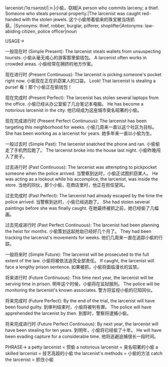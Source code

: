 larcenist:/ˈlɑːrsənɪst/| n.|小偷，窃贼|A person who commits larceny; a thief.  Someone who steals personal property.|The larcenist was caught red-handed with the stolen jewels.  这个小偷带着偷来的珠宝被当场抓获。|Synonyms: thief, robber, burglar, pilferer, shoplifter|Antonyms: law-abiding citizen, police officer|noun

USAGE->

一般现在时 (Simple Present):
The larcenist steals wallets from unsuspecting tourists. 小偷从毫无戒心的游客那里偷钱包。
A larcenist often works in crowded areas. 小偷经常在拥挤的地方作案。

现在进行时 (Present Continuous):
The larcenist is picking someone's pocket right now. 小偷现在正在扒窃某人的口袋。
Look! That larcenist is stealing a purse! 看！那个小偷正在偷钱包！

现在完成时 (Present Perfect):
The larcenist has stolen several laptops from the office. 小偷已经从办公室偷了几台笔记本电脑。
He has become a notorious larcenist in the city. 他已经成为这座城市臭名昭著的小偷。

现在完成进行时 (Present Perfect Continuous):
The larcenist has been targeting this neighborhood for weeks. 小偷几周来一直以这个社区为目标。
She has been working as a larcenist for years. 她多年来一直以小偷为生。

一般过去时 (Simple Past):
The larcenist snatched the phone and ran. 小偷偷走了手机然后跑了。
The larcenist broke into the house last night. 小偷昨晚闯入了房子。

过去进行时 (Past Continuous):
The larcenist was attempting to pickpocket someone when the police arrived. 当警察到达时，小偷正试图扒窃某人。
He was acting as a lookout while his accomplice, the larcenist, was inside the store. 当他的同伙，那个小偷，在商店里时，他正在担任望风。

过去完成时 (Past Perfect):
The larcenist had already escaped by the time the police arrived. 当警察到达时，小偷已经逃跑了。
She had stolen several paintings before she was finally caught. 在她最终被抓之前，她已经偷了几幅画。

过去完成进行时 (Past Perfect Continuous):
The larcenist had been planning the heist for months. 小偷策划这起抢劫已经好几个月了。
They had been tracking the larcenist's movements for weeks. 他们几周来一直在追踪小偷的行踪。

一般将来时 (Simple Future):
The larcenist will be prosecuted to the full extent of the law. 小偷将被依法追究全部责任。
If caught, the larcenist will face a lengthy prison sentence. 如果被抓，小偷将面临漫长的监禁。

将来进行时 (Future Continuous):
This time next year, the larcenist will be serving time in prison. 明年这个时候，小偷将在监狱服刑。
The police will be monitoring the larcenist's known associates. 警方将监视小偷的已知同伙。

将来完成时 (Future Perfect):
By the end of the trial, the larcenist will have been found guilty. 到审判结束时，小偷将被判有罪。
The police will have apprehended the larcenist by then. 到那时，警察将逮捕小偷。

将来完成进行时 (Future Perfect Continuous):
By next year, the larcenist will have been stealing for ten years. 到明年，小偷将已经偷了十年。
He will have been evading capture for a considerable time. 他将逃避追捕很长一段时间。


PHRASE->
a petty larcenist = 惯偷
a notorious larcenist = 臭名昭著的小偷
a skilled larcenist = 技艺高超的小偷
the larcenist's methods = 小偷的方法
catch the larcenist = 抓住小偷
